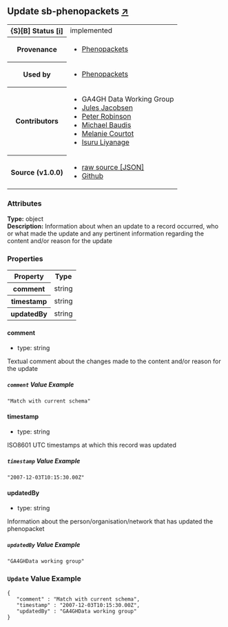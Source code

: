 
<div id="schema-header-title">
  <h2>Update <span id="schema-header-title-project">sb-phenopackets <a href="https://github.com/ga4gh-schemablocks/sb-phenopackets" target="_BLANK">&nearr;</a></span> </h2>
</div>

<table id="schema-header-table">
  <tr>
    <th>{S}[B] Status <a href="https://schemablocks.org/about/sb-status-levels.html">[i]</a></th>
    <td><div id="schema-header-status">implemented</div></td>
  </tr>

  <tr>
    <th>Provenance</th>
    <td>
      <ul>
<li><a href="https://github.com/phenopackets/phenopacket-schema/blob/master/docs/update.rst">Phenopackets</a></li>
      </ul>
    </td>
  </tr>
  <tr>
    <th>Used by</th>
    <td>
      <ul>
<li><a href="https://github.com/phenopackets/phenopacket-schema/blob/master/docs/update.rst">Phenopackets</a></li>
      </ul>
    </td>
  </tr>

<!--more-->

  <tr>
    <th>Contributors</th>
    <td>
      <ul>
<li>GA4GH Data Working Group</li>
<li><a href="https://orcid.org/0000-0002-3265-15918">Jules Jacobsen</a></li>
<li><a href="https://orcid.org/0000-0002-0736-91998">Peter Robinson</a></li>
<li><a href="https://orcid.org/0000-0002-9903-4248">Michael Baudis</a></li>
<li><a href="https://orcid.org/0000-0002-9551-6370">Melanie Courtot</a></li>
<li><a href="https://orcid.org/0000-0002-4839-5158">Isuru Liyanage</a></li>
      </ul>
    </td>
  </tr>
  <tr>
    <th>Source (v1.0.0)</th>
    <td>
      <ul>
        <li><a href="current/Update.json" target="_BLANK">raw source [JSON]</a></li>
        <li><a href="https://github.com/ga4gh-schemablocks/sb-phenopackets/blob/master/schemas/Update.yaml" target="_BLANK">Github</a></li>
      </ul>
    </td>
  </tr>
</table>

<div id="schema-attributes-title">
  <h3>Attributes</h3>
</div>

  
__Type:__ object  
__Description:__ Information about when an update to a record occurred, who or what made the update and any pertinent information
regarding the content and/or reason for the update

### Properties

<table id="schema-properties-table">
  <tr>
    <th>Property</th>
    <th>Type</th>
  </tr>
  <tr>
    <th>comment</th>
    <td>string</td>
  </tr>
  <tr>
    <th>timestamp</th>
    <td>string</td>
  </tr>
  <tr>
    <th>updatedBy</th>
    <td>string</td>
  </tr>

</table>


#### comment

* type: string

Textual comment about the changes made to the content and/or reason for the update

##### `comment` Value Example  

```
"Match with current schema"
```

#### timestamp

* type: string

ISO8601 UTC timestamps at which this record was updated

##### `timestamp` Value Example  

```
"2007-12-03T10:15:30.00Z"
```

#### updatedBy

* type: string

Information about the person/organisation/network that has updated the phenopacket

##### `updatedBy` Value Example  

```
"GA4GHData working group"
```


### `Update` Value Example  

```
{
   "comment" : "Match with current schema",
   "timestamp" : "2007-12-03T10:15:30.00Z",
   "updatedBy" : "GA4GHData working group"
}
```

